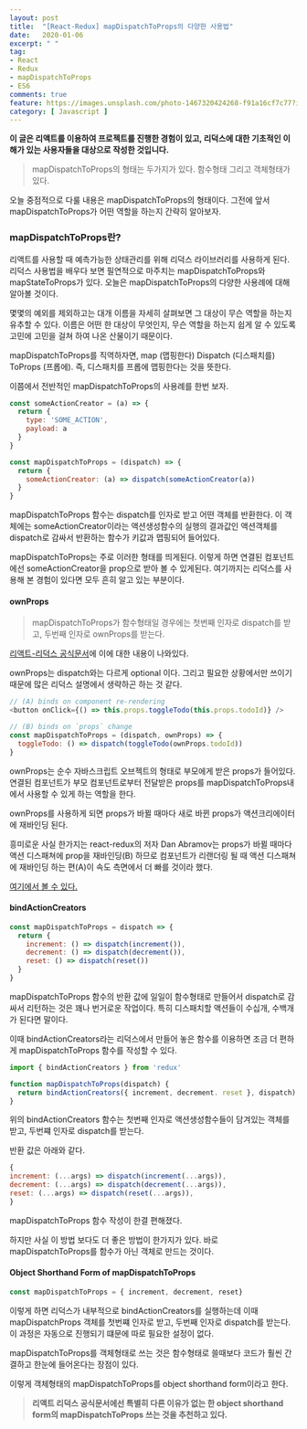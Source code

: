 ```yaml
---
layout: post
title:  "[React-Redux] mapDispatchToProps의 다양한 사용법"
date:   2020-01-06
excerpt: " "
tag:
- React
- Redux
- mapDispatchToProps
- ES6
comments: true
feature: https://images.unsplash.com/photo-1467320424268-f91a16cf7c77?ixlib=rb-1.2.1&ixid=eyJhcHBfaWQiOjEyMDd9&auto=format&fit=crop&w=1500&q=80
category: [ Javascript ]
---
```


**이 글은 리액트를 이용하여 프로젝트를 진행한 경험이 있고, 리덕스에 대한 기초적인 이해가 있는 사용자들을 대상으로 작성한 것입니다.**

>mapDispatchToProps의 형태는 두가지가 있다. 함수형태 그리고 객체형태가 있다.

오늘 중점적으로 다룰 내용은 mapDispatchToProps의 형태이다. 그전에 앞서 mapDispatchToProps가 어떤 역할을 하는지 간략히 알아보자.

### mapDispatchToProps란?

리액트를 사용할 때 예측가능한 상태관리를 위해 리덕스 라이브러리를 사용하게 된다. 리덕스 사용법을 배우다 보면 필연적으로 마주치는 mapDispatchToProps와 mapStateToProps가 있다. 오늘은 mapDispatchToProps의 다양한 사용례에 대해 알아볼 것이다.


몇몇의 예외를 제외하고는 대개 이름을 자세히 살펴보면 그 대상이 무슨 역할을 하는지 유추할 수 있다. 이름은 어떤 한 대상이 무엇인지, 무슨 역할을 하는지 쉽게 알 수 있도록 고민에 고민을 걸쳐 하여 나온 산물이기 때문이다.

mapDispatchToProps를 직역하자면, map (맵핑한다) Dispatch (디스패치를) ToProps (프롭에). 즉, 디스패치를 프롭에 맵핑한다는 것을 뜻한다.

이쯤에서 전반적인 mapDispatchToProps의 사용례를 한번 보자.

```js
const someActionCreator = (a) => {
  return {
    type: 'SOME_ACTION',
    payload: a
  }
}

const mapDispatchToProps = (dispatch) => {
  return {
    someActionCreator: (a) => dispatch(someActionCreator(a))
  }
}
```

mapDispatchToProps 함수는 dispatch를 인자로 받고 어떤 객체를 반환한다. 이 객체에는 someActionCreator이라는 액션생성함수의 실행의 결과값인 액션객체를 dispatch로 감싸서 반환하는 함수가 키값과 맵핑되어 들어있다.

mapDispatchToProps는 주로 이러한 형태를 띄게된다. 이렇게 하면 연결된 컴포넌트에선 someActionCreator을 prop으로 받아 볼 수 있게된다. 여기까지는 리덕스를 사용해 본 경험이 있다면 모두 흔히 알고 있는 부분이다.

#### ownProps

> mapDispatchToProps가 함수형태일 경우에는 첫번째 인자로 dispatch를 받고, 두번째 인자로 ownProps를 받는다.

[리액트-리덕스 공식문서](https://react-redux.js.org/using-react-redux/connect-mapdispatch#arguments)에 이에 대한 내용이 나와있다.

ownProps는 dispatch와는 다르게 optional 이다. 그리고 필요한 상황에서만 쓰이기 때문에 많은 리덕스 설명에서 생략하곤 하는 것 같다.

```js
// (A) binds on component re-rendering
<button onClick={() => this.props.toggleTodo(this.props.todoId)} />

// (B) binds on `props` change
const mapDispatchToProps = (dispatch, ownProps) => {
  toggleTodo: () => dispatch(toggleTodo(ownProps.todoId))
}
```

ownProps는 순수 자바스크립트 오브젝트의 형태로 부모에게 받은 props가 들어있다. 연결된 컴포넌트가 부모 컴포넌트로부터 전달받은 props를 mapDispatchToProps내에서 사용할 수 있게 하는 역할을 한다.

ownProps를 사용하게 되면 props가 바뀔 때마다 새로 바뀐 props가 액션크리에이터에 재바인딩 된다. 

흥미로운 사실 한가지는 react-redux의 저자 Dan Abramov는 props가 바뀔 때마다 액션 디스패쳐에 prop을 재바인딩(B) 하므로 컴포넌트가 리랜더링 될 때 액션 디스패쳐에 재바인딩 하는 편(A)이 속도 측면에서 더 빠를 것이라 했다.

[여기에서 볼 수 있다.](https://github.com/reduxjs/redux-devtools/issues/250#issuecomment-186429931)

#### bindActionCreators

```js
const mapDispatchToProps = dispatch => {
  return {
    increment: () => dispatch(increment()),
    decrement: () => dispatch(decrement()),
    reset: () => dispatch(reset())
  }
}
```

mapDispatchToProps 함수의 반환 값에 일일이 함수형태로 만들어서 dispatch로 감싸서 리턴하는 것은 꽤나 번거로운 작업이다. 특히 디스패치할 액션들이 수십개, 수백개가 된다면 말이다.

이때 bindActionCreators라는 리덕스에서 만들어 놓은 함수를 이용하면 조금 더 편하게 mapDispatchToProps 함수를 작성할 수 있다.

```js
import { bindActionCreators } from 'redux'

function mapDispatchToProps(dispatch) {
  return bindActionCreators({ increment, decrement. reset }, dispatch)
}

```
위의 bindActionCreators 함수는 첫번째 인자로 액션생성함수들이 담겨있는 객체를 받고, 두번쨰 인자로 dispatch를 받는다.

반환 값은 아래와 같다.
```js
{
increment: (...args) => dispatch(increment(...args)),
decrement: (...args) => dispatch(decrement(...args)),
reset: (...args) => dispatch(reset(...args)),
}
```

mapDispatchToProps 함수 작성이 한결 편해졌다.

하지만 사실 이 방법 보다도 더 좋은 방법이 한가지가 있다. 
바로 mapDispatchToProps를 함수가 아닌 객체로 만드는 것이다.

#### Object Shorthand Form of mapDispatchToProps

```js
const mapDispatchToProps = { increment, decrement, reset}
```

이렇게 하면 리덕스가 내부적으로 bindActionCreators를 실행하는데 이때 mapDispatchProps 객체를 첫번쨰 인자로 받고, 두번째 인자로 dispatch를 받는다. 이 과정은 자동으로 진행되기 떄문에 따로 필요한 설정이 없다.

mapDispatchToProps를 객체형태로 쓰는 것은 함수형태로 쓸때보다 코드가 훨씬 간결하고 한눈에 들어온다는 장점이 있다.

이렇게 객체형태의 mapDispatchToProps를 object shorthand form이라고 한다. 

>**리액트 리덕스 공식문서에선 특별히 다른 이유가 없는 한 object shorthand form의 mapDispatchToProps 쓰는 것을 추천하고 있다.**

